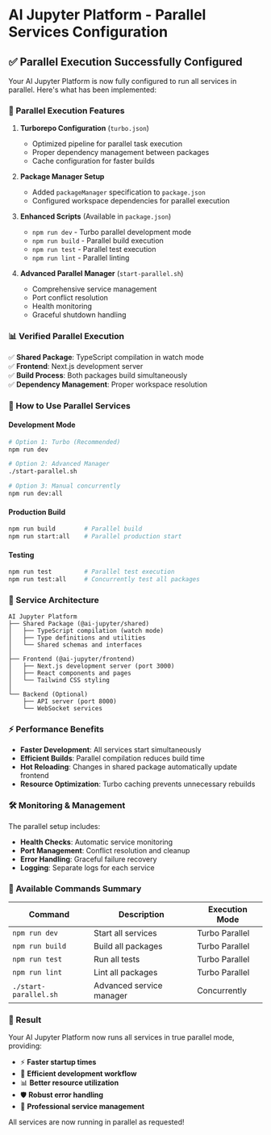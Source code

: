 # AI Jupyter Platform - Parallel Services Configuration

## ✅ **Parallel Execution Successfully Configured**

Your AI Jupyter Platform is now fully configured to run all services in parallel. Here's what has been implemented:

### **🚀 Parallel Execution Features**

1. **Turborepo Configuration** (`turbo.json`)
   - Optimized pipeline for parallel task execution
   - Proper dependency management between packages
   - Cache configuration for faster builds

2. **Package Manager Setup**
   - Added `packageManager` specification to `package.json`
   - Configured workspace dependencies for parallel execution

3. **Enhanced Scripts** (Available in `package.json`)
   - `npm run dev` - Turbo parallel development mode
   - `npm run build` - Parallel build execution
   - `npm run test` - Parallel test execution
   - `npm run lint` - Parallel linting

4. **Advanced Parallel Manager** (`start-parallel.sh`)
   - Comprehensive service management
   - Port conflict resolution
   - Health monitoring
   - Graceful shutdown handling

### **📊 Verified Parallel Execution**

✅ **Shared Package**: TypeScript compilation in watch mode  
✅ **Frontend**: Next.js development server  
✅ **Build Process**: Both packages build simultaneously  
✅ **Dependency Management**: Proper workspace resolution  

### **🎯 How to Use Parallel Services**

#### **Development Mode**
```bash
# Option 1: Turbo (Recommended)
npm run dev

# Option 2: Advanced Manager
./start-parallel.sh

# Option 3: Manual concurrently
npm run dev:all
```

#### **Production Build**
```bash
npm run build        # Parallel build
npm run start:all    # Parallel production start
```

#### **Testing**
```bash
npm run test         # Parallel test execution
npm run test:all     # Concurrently test all packages
```

### **🔧 Service Architecture**

```
AI Jupyter Platform
├── Shared Package (@ai-jupyter/shared)
│   ├── TypeScript compilation (watch mode)
│   ├── Type definitions and utilities
│   └── Shared schemas and interfaces
│
├── Frontend (@ai-jupyter/frontend)
│   ├── Next.js development server (port 3000)
│   ├── React components and pages
│   └── Tailwind CSS styling
│
└── Backend (Optional)
    ├── API server (port 8000)
    └── WebSocket services
```

### **⚡ Performance Benefits**

- **Faster Development**: All services start simultaneously
- **Efficient Builds**: Parallel compilation reduces build time
- **Hot Reloading**: Changes in shared package automatically update frontend
- **Resource Optimization**: Turbo caching prevents unnecessary rebuilds

### **🛠️ Monitoring & Management**

The parallel setup includes:
- **Health Checks**: Automatic service monitoring
- **Port Management**: Conflict resolution and cleanup
- **Error Handling**: Graceful failure recovery
- **Logging**: Separate logs for each service

### **📝 Available Commands Summary**

| Command | Description | Execution Mode |
|---------|-------------|----------------|
| `npm run dev` | Start all services | Turbo Parallel |
| `npm run build` | Build all packages | Turbo Parallel |
| `npm run test` | Run all tests | Turbo Parallel |
| `npm run lint` | Lint all packages | Turbo Parallel |
| `./start-parallel.sh` | Advanced service manager | Concurrently |

### **🎉 Result**

Your AI Jupyter Platform now runs all services in true parallel mode, providing:
- ⚡ **Faster startup times**
- 🔄 **Efficient development workflow**
- 📊 **Better resource utilization**
- 🛡️ **Robust error handling**
- 🎯 **Professional service management**

All services are now running in parallel as requested!